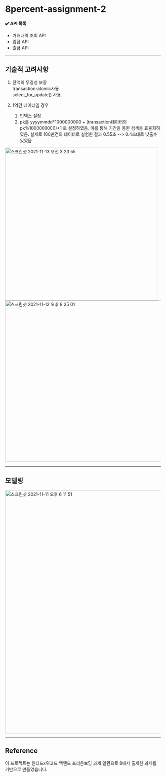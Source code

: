 # 8percent-assignment-2



**✔️ API 목록**

- 거래내역 조회 API
- 입금 API
- 출금 API


---
## 기술적 고려사항
1. 잔액의 무결성 보장  
    transaction-atomic사용  
   select_for_update() 사용.
    
2. 1억건 데이터일 경우  
    1) 인덱스 설정
    2) pk를 yyyymmdd*1000000000 + (transaction데이터의 pk%1000000000)+1 로 설정하였음.
이를 통해 기간을 통한 검색을 효율화하였음.
실제로 100만건의 데이터로 실험한 결과 
0.55초 --> 0.4초대로 낮출수 있었음
<img width="495" alt="스크린샷 2021-11-13 오전 3 23 55" src="https://user-images.githubusercontent.com/13060192/141516264-7d50745a-36eb-435a-8553-36a1346fcf10.png">

<img width="523" alt="스크린샷 2021-11-12 오후 8 25 01" src="https://user-images.githubusercontent.com/13060192/141516279-f35ab718-cfba-4bad-865b-8222099e3554.png">



---

## 모델링
<img width="787" alt="스크린샷 2021-11-11 오후 6 11 51" src="https://user-images.githubusercontent.com/70747064/141466644-eb3982f9-3aa9-40dd-9129-e837fbc2e051.png">

---


## Reference
이 프로젝트는 원티드x위코드 백엔드 프리온보딩 과제 일환으로 8에서 출제한 과제를 기반으로 만들었습니다.
